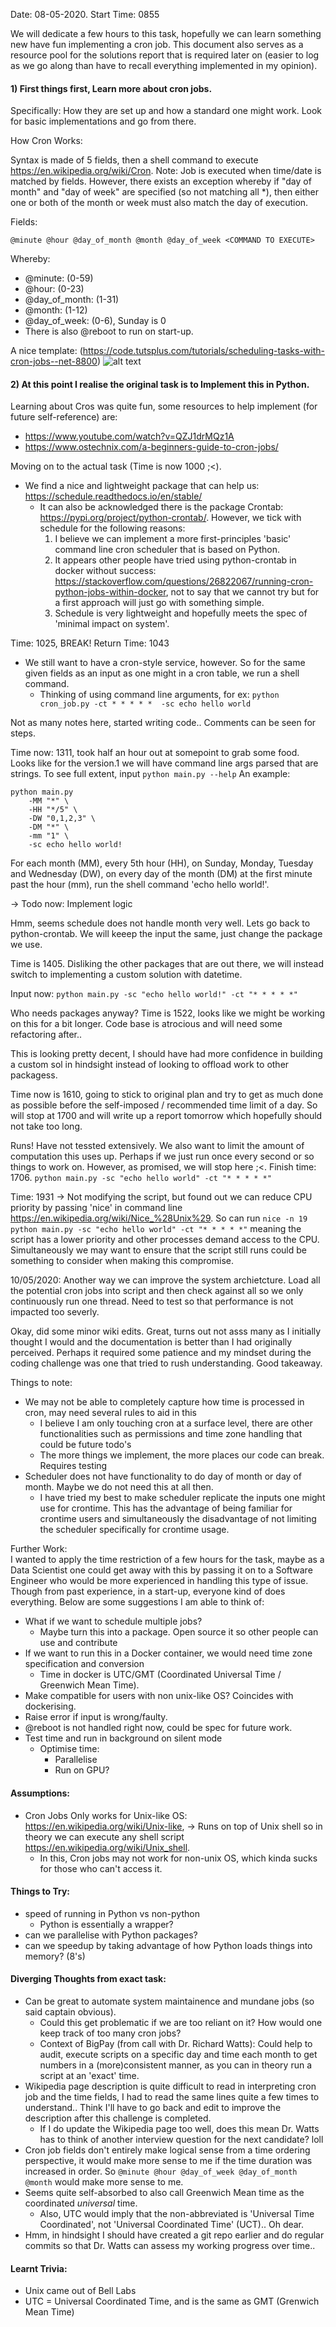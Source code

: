 Date: 08-05-2020. Start Time: 0855

We will dedicate a few hours to this task, hopefully we can learn something new
have fun implementing a cron job. This document also serves as a resource pool for
the solutions report that is required later on (easier to log as we go along
than have to recall everything implemented in my opinion).

#### 1) First things first, Learn more about cron jobs.
Specifically: How they are set up and how a standard one might work. Look for basic implementations and go from there.

How Cron Works:

Syntax is made of 5 fields, then a shell command to execute https://en.wikipedia.org/wiki/Cron.
Note: Job is executed when time/date is matched by fields. However, there exists an exception
whereby if "day of month" and "day of week" are specified (so not matching all *), then either 
one or both of the month or week must also match the day of execution.

Fields:

`@minute @hour @day_of_month @month @day_of_week <COMMAND TO EXECUTE>`

Whereby:
- @minute: (0-59)
- @hour: (0-23)
- @day_of_month: (1-31)
- @month: (1-12)
- @day_of_week: (0-6), Sunday is 0
- There is also @reboot to run on start-up. 

A nice template: (https://code.tutsplus.com/tutorials/scheduling-tasks-with-cron-jobs--net-8800)
![alt text](../images/cron_template.png "Cron Syntax Template")

#### 2) At this point I realise the original task is to Implement this in Python.
Learning about Cros was quite fun, some resources to help implement (for future self-reference) are:
-  https://www.youtube.com/watch?v=QZJ1drMQz1A
-  https://www.ostechnix.com/a-beginners-guide-to-cron-jobs/

Moving on to the actual task (Time is now 1000 ;<).
- We find a nice and lightweight package that can help us: https://schedule.readthedocs.io/en/stable/
    - It can also be acknowledged there is the package Crontab: https://pypi.org/project/python-crontab/.
    However, we tick with schedule for the following reasons:
        1) I believe we can implement a more first-principles 'basic' command line cron scheduler
        that is based on Python.
        2) It appears other people have tried using python-crontab in docker without success: https://stackoverflow.com/questions/26822067/running-cron-python-jobs-within-docker, not to say that we cannot try but for a first approach
        will just go with something simple.
        3) Schedule is very lightweight and hopefully meets the spec of 'minimal impact on system'.


Time: 1025, BREAK!
Return Time: 1043

- We still want to have a cron-style service, however. So for the same given fields as an input as one might
in a cron table, we run a shell command.
    - Thinking of using command line arguments, for ex:
    `python cron_job.py -ct * * * * *  -sc echo hello world`

Not as many notes here, started writing code.. Comments can be seen for steps.

Time now: 1311, took half an hour out at somepoint to grab some food.
Looks like for the version.1 we will have command line args parsed that are strings.
To see full extent, input `python main.py --help`
An example:
```
python main.py 
    -MM "*" \
    -HH "*/5" \
    -DW "0,1,2,3" \
    -DM "*" \
    -mm "1" \
    -sc echo hello world! 
```
For each month (MM), every 5th hour (HH), on Sunday, Monday, Tuesday and Wednesday (DW),
on every day of the month (DM) at the first minute past the hour (mm), run the 
shell command 'echo hello world!'.

-> Todo now: Implement logic

Hmm, seems schedule does not handle month very well. Lets go back to python-crontab.
We will keeep the input the same, just change the package we use.

Time is 1405. Disliking the other packages that are out there, we will instead switch to
implementing a custom solution with datetime.

Input now: `python main.py -sc "echo hello world!" -ct "* * * * *"`

Who needs packages anyway? Time is 1522, looks like we might be working on this
for a bit longer. Code base is atrocious and will need some refactoring after..

This is looking pretty decent, I should have had more confidence in building a custom sol
in hindsight instead of looking to offload work to other packagess.

Time now is 1610, going to stick to original plan and try to get as much done as possible
before the self-imposed / recommended time limit of a day. So will stop at 1700 and will
write up a report tomorrow which hopefully should not take too long.

Runs! Have not tessted extensively.
We also want to limit the amount of computation this uses up. Perhaps
if we just run once every second or so things to work on. However, as promised, we will
stop here ;<. Finish time: 1706.
`python main.py -sc "echo hello world" -ct "* * * * *"`

Time: 1931 -> Not modifying the script, but found out we can reduce CPU priority 
by passing 'nice' in command line https://en.wikipedia.org/wiki/Nice_%28Unix%29.
So can run `nice -n 19 python main.py -sc "echo hello world" -ct "* * * * *"` meaning the
script has a lower priority and other processes demand access to the CPU. Simultaneously
we may want to ensure that the script still runs could be something to consider when
making this compromise.

10/05/2020:
Another way we can improve the system archietcture. Load all the potential cron
jobs into script and then check against all so we only continuously run one
thread. Need to test so that performance is not impacted too severly.

Okay, did some minor wiki edits. Great, turns out not asss many as I initially thought
I would and the documentation is better than I had originally perceived. Perhaps
it required some patience and my mindset during the coding challenge was
one that tried to rush understanding. Good takeaway.

Things to note:
- We may not be able to completely capture how time is processed in cron, may need several rules to aid in this
    - I believe I am only touching cron at a surface level, there are other functionalities such as permissions and
    time zone handling that could be future todo's
    - The more things we implement, the more places our code can break. Requires testing 
- Scheduler does not have functionality to do day of month or day of month. Maybe we do not need this at all then.
    - I have tried my best to make scheduler replicate the inputs
    one might use for crontime. This has the advantage of being familiar for crontime users and simultaneously the disadvantage of not limiting the scheduler specifically for crontime usage.

Further Work: <br>
I wanted to apply the time restriction of a few hours for the task, maybe as a Data Scientist one could get
away with this by passing it on to a Software Engineer who would be more experienced in handling this type of issue. Though
from past experience, in a start-up, everyone kind of does everything. Below are some suggestions I am able to think of:
- What if we want to schedule multiple jobs?
    - Maybe turn this into a package. Open source it so other people can use and contribute
- If we want to run this in a Docker container, we would need time zone specification and conversion
    - Time in docker is UTC/GMT (Coordinated Universal Time / Greenwich Mean Time).
- Make compatible for users with non unix-like OS? Coincides with dockerising.
- Raise error if input is wrong/faulty.
- @reboot is not handled right now, could be spec for future work.
- Test time and run in background on silent mode
    - Optimise time:
        - Parallelise
        - Run on GPU?



#### Assumptions:
- Cron Jobs Only works for Unix-like OS: https://en.wikipedia.org/wiki/Unix-like, -> Runs on top
of Unix shell so in theory we can execute any shell script https://en.wikipedia.org/wiki/Unix_shell.
    - In this, Cron jobs may not work for non-unix OS, which kinda sucks for those who can't access it.

#### Things to Try:
-  speed of running in Python vs non-python
    - Python is essentially a wrapper?
-  can we parallelise with Python packages?
-  can we speedup by taking advantage of how Python loads things into memory? (8's)

#### Diverging Thoughts from exact task:
- Can be great to automate system maintainence and mundane jobs (so said captain obvious).
    - Could this get problematic if we are too reliant on it? How would one
    keep track of too many cron jobs?
    - Context of BigPay (from call with Dr. Richard Watts): Could help to audit, 
    execute scripts on a specific day and time each month to get numbers in a 
    (more)consistent manner, as you can in theory run a script at an 'exact' time.
- Wikipedia page description is quite difficult to read in interpreting cron job and the
time fields, I had to read the same lines quite a few times to understand.. 
Think I'll have to go back and edit to improve the description after this challenge 
is completed.
    - If I do update the Wikipedia page too well, does this mean Dr. Watts has to think of
    another interview question for the next candidate? loll
- Cron job fields don't entirely make logical sense from a time ordering perspective, 
it would make more sense to me if the time duration was increased in order. So
`@minute @hour @day_of_week @day_of_month @month` would make more sense to me.
- Seems quite self-absorbed to also call Greenwich Mean time as the coordinated *universal* time. 
    - Also, UTC would imply that the non-abbreviated is 'Universal Time Coordinated', not
    'Universal Coordinated Time' (UCT).. Oh dear.
- Hmm, in hindsight I should have created a git repo earlier and do regular commits so that
Dr. Watts can assess my working progress over time..

#### Learnt Trivia:
- Unix came out of Bell Labs
- UTC = Universal Coordinated Time, and is the same as GMT (Grenwich Mean Time)
